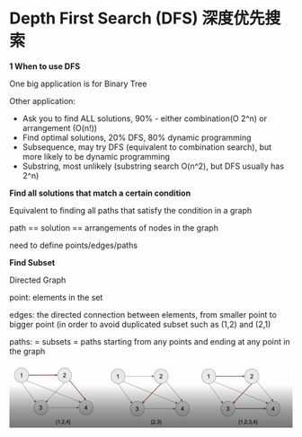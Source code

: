# Depth First Search \(DFS\) 深度优先搜索

**1 When to use DFS**

One big application is for Binary Tree

Other application:

* Ask you to find ALL solutions, 90% - either combination\(O 2^n\) or arrangement \(O\(n!\)\)
* Find optimal solutions, 20% DFS, 80% dynamic programming
* Subsequence, may try DFS \(equivalent to combination search\), but more likely to be dynamic programming
* Substring, most unlikely \(substring search O\(n^2\), but DFS usually has 2^n\)

**Find all solutions that match a certain condition**

Equivalent to finding all paths that satisfy the condition in a graph

path == solution == arrangements of nodes in the graph

need to define points/edges/paths

**Find Subset**

Directed Graph

point: elements in the set

edges: the directed connection between elements, from smaller point to bigger point \(in order to avoid duplicated subset such as \(1,2\) and \(2,1\)

paths: = subsets = paths starting from any points and ending at any point in the graph

![](.gitbook/assets/image%20%2813%29.png)

